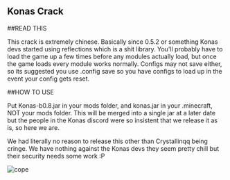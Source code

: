## Konas Crack

##READ THIS

This crack is extremely chinese. Basically since 0.5.2 or something Konas devs started using reflections which is a shit library.
You'll probably have to load the game up a few times before any modules actually load, but once the game loads every module works normally.
Configs may not save either, so its suggested you use .config save <name> so you have configs to load up in the event your config gets reset.

##HOW TO USE

Put Konas-b0.8.jar in your mods folder, and konas.jar in your .minecraft, NOT your mods folder.
This will be merged into a single jar at a later date but the people in the Konas discord were so insistent that we release it as is, so here we are.

We had literally no reason to release this other than Crystallinqq being cringe.
We have nothing against the Konas devs they seem pretty chill but their security needs some work :P

![cope](https://cdn.discordapp.com/attachments/810380169109045278/812539718482001920/unknown.png)
